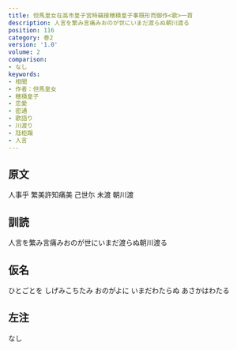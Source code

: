 ```yaml
---
title: 但馬皇女在高市皇子宮時竊接穂積皇子事既形而御作<歌>一首
description: 人言を繁み言痛みおのが世にいまだ渡らぬ朝川渡る
position: 116
category: 巻2
version: '1.0'
volume: 2
comparison:
- なし
keywords:
- 相聞
- 作者：但馬皇女
- 穂積皇子
- 恋愛
- 密通
- 歌語り
- 川渡り
- 尫柜蹋
- 人言
---
```


## 原文

人事乎 繁美許知痛美 己世尓 未渡 朝川渡

## 訓読

人言を繁み言痛みおのが世にいまだ渡らぬ朝川渡る

## 仮名

ひとごとを しげみこちたみ おのがよに いまだわたらぬ あさかはわたる

## 左注

なし
